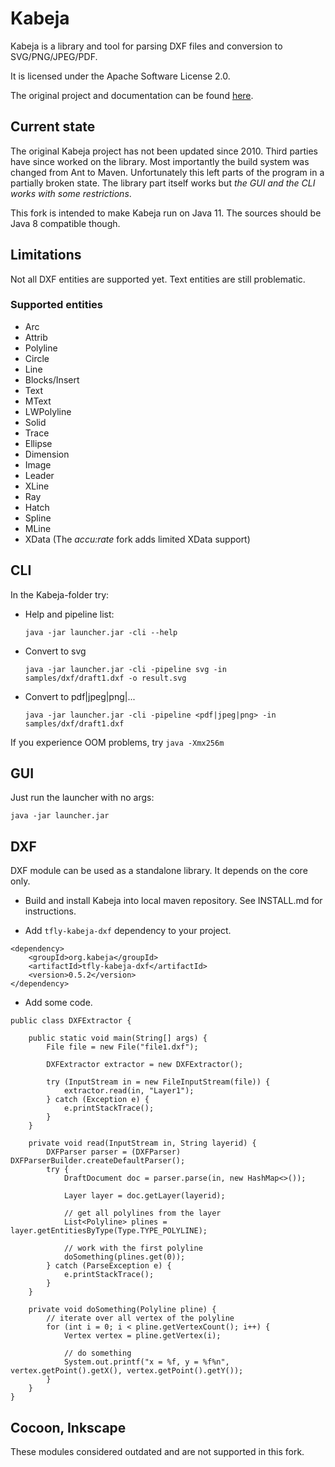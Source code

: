 # Kabeja

Kabeja is a library and tool for parsing DXF files and conversion to SVG/PNG/JPEG/PDF.

It is licensed under the Apache Software License 2.0.

The original project and documentation can be found [here](http://kabeja.sourceforge.net).

## Current state
The original Kabeja project has not been updated since 2010. Third parties have since worked on the library.
Most importantly the build system was changed from Ant to Maven.
Unfortunately this left parts of the program in a partially broken state.
The library part itself works but _the GUI and the CLI works with some restrictions_.

This fork is intended to make Kabeja run on Java 11. The sources should be Java 8 compatible though.

## Limitations
Not all DXF entities are supported yet. Text entities are still problematic.

### Supported entities
* Arc
* Attrib
* Polyline
* Circle
* Line
* Blocks/Insert
* Text
* MText
* LWPolyline
* Solid
* Trace
* Ellipse
* Dimension
* Image
* Leader
* XLine
* Ray
* Hatch
* Spline
* MLine
* XData (The *accu:rate* fork adds limited XData support)

## CLI
In the Kabeja-folder try:
* Help and pipeline list:

  `java -jar launcher.jar -cli --help`

* Convert to svg

  `java -jar launcher.jar -cli -pipeline svg -in samples/dxf/draft1.dxf -o result.svg`

* Convert to pdf|jpeg|png|...

  `java -jar launcher.jar -cli -pipeline <pdf|jpeg|png> -in samples/dxf/draft1.dxf`

If you experience OOM problems, try `java -Xmx256m`

## GUI
Just run the launcher with no args:

  `java -jar launcher.jar`

## DXF
DXF module can be used as a standalone library. It depends on the core only.
* Build and install Kabeja into local maven repository. See INSTALL.md for instructions.

* Add `tfly-kabeja-dxf` dependency to your project.
```
<dependency>
    <groupId>org.kabeja</groupId>
    <artifactId>tfly-kabeja-dxf</artifactId>
    <version>0.5.2</version>
</dependency>
```

* Add some code.
```
public class DXFExtractor {

    public static void main(String[] args) {
        File file = new File("file1.dxf");

        DXFExtractor extractor = new DXFExtractor();

        try (InputStream in = new FileInputStream(file)) {
            extractor.read(in, "Layer1");
        } catch (Exception e) {
            e.printStackTrace();
        }
    }

    private void read(InputStream in, String layerid) {
        DXFParser parser = (DXFParser) DXFParserBuilder.createDefaultParser();
        try {
            DraftDocument doc = parser.parse(in, new HashMap<>());

            Layer layer = doc.getLayer(layerid);

            // get all polylines from the layer
            List<Polyline> plines = layer.getEntitiesByType(Type.TYPE_POLYLINE);

            // work with the first polyline
            doSomething(plines.get(0));
        } catch (ParseException e) {
            e.printStackTrace();
        }
    }

    private void doSomething(Polyline pline) {
        // iterate over all vertex of the polyline
        for (int i = 0; i < pline.getVertexCount(); i++) {
            Vertex vertex = pline.getVertex(i);

            // do something
            System.out.printf("x = %f, y = %f%n", vertex.getPoint().getX(), vertex.getPoint().getY());
        }
    }
}
```

## Cocoon, Inkscape
These modules considered outdated and are not supported in this fork.
